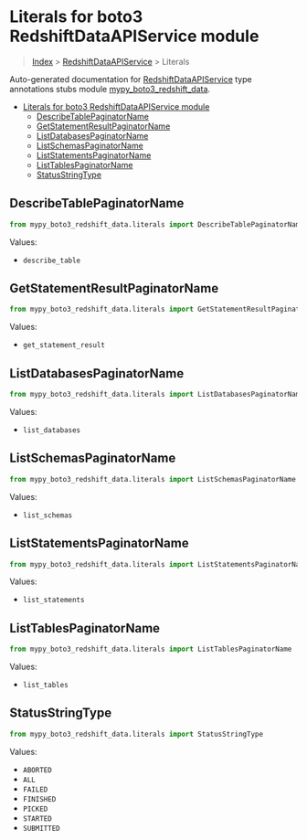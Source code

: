 # Literals for boto3 RedshiftDataAPIService module

> [Index](..) > [RedshiftDataAPIService](.) > Literals

Auto-generated documentation for
[RedshiftDataAPIService](https://boto3.amazonaws.com/v1/documentation/api/1.17.78/reference/services/redshift-data.html#RedshiftDataAPIService)
type annotations stubs module
[mypy_boto3_redshift_data](https://pypi.org/project/mypy-boto3-redshift-data/).

- [Literals for boto3 RedshiftDataAPIService module](#literals-for-boto3-redshiftdataapiservice-module)
  - [DescribeTablePaginatorName](#describetablepaginatorname)
  - [GetStatementResultPaginatorName](#getstatementresultpaginatorname)
  - [ListDatabasesPaginatorName](#listdatabasespaginatorname)
  - [ListSchemasPaginatorName](#listschemaspaginatorname)
  - [ListStatementsPaginatorName](#liststatementspaginatorname)
  - [ListTablesPaginatorName](#listtablespaginatorname)
  - [StatusStringType](#statusstringtype)

## DescribeTablePaginatorName

```python
from mypy_boto3_redshift_data.literals import DescribeTablePaginatorName
```

Values:

- `describe_table`

## GetStatementResultPaginatorName

```python
from mypy_boto3_redshift_data.literals import GetStatementResultPaginatorName
```

Values:

- `get_statement_result`

## ListDatabasesPaginatorName

```python
from mypy_boto3_redshift_data.literals import ListDatabasesPaginatorName
```

Values:

- `list_databases`

## ListSchemasPaginatorName

```python
from mypy_boto3_redshift_data.literals import ListSchemasPaginatorName
```

Values:

- `list_schemas`

## ListStatementsPaginatorName

```python
from mypy_boto3_redshift_data.literals import ListStatementsPaginatorName
```

Values:

- `list_statements`

## ListTablesPaginatorName

```python
from mypy_boto3_redshift_data.literals import ListTablesPaginatorName
```

Values:

- `list_tables`

## StatusStringType

```python
from mypy_boto3_redshift_data.literals import StatusStringType
```

Values:

- `ABORTED`
- `ALL`
- `FAILED`
- `FINISHED`
- `PICKED`
- `STARTED`
- `SUBMITTED`
